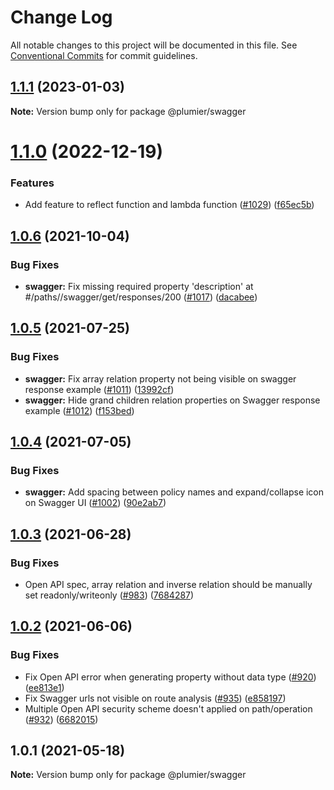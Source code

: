 # Change Log

All notable changes to this project will be documented in this file.
See [Conventional Commits](https://conventionalcommits.org) for commit guidelines.

## [1.1.1](https://github.com/plumier/plumier/compare/v1.1.0...v1.1.1) (2023-01-03)

**Note:** Version bump only for package @plumier/swagger





# [1.1.0](https://github.com/plumier/plumier/compare/v1.0.6...v1.1.0) (2022-12-19)


### Features

* Add feature to reflect function and lambda function ([#1029](https://github.com/plumier/plumier/issues/1029)) ([f65ec5b](https://github.com/plumier/plumier/commit/f65ec5baa14af9b34793a2ab74f440233f84c6d7))





## [1.0.6](https://github.com/plumier/plumier/compare/v1.0.5...v1.0.6) (2021-10-04)


### Bug Fixes

* **swagger:** Fix missing required property 'description' at #/paths//swagger/get/responses/200 ([#1017](https://github.com/plumier/plumier/issues/1017)) ([dacabee](https://github.com/plumier/plumier/commit/dacabeed10c65329eb768dfbabfff4bbbd36e915))





## [1.0.5](https://github.com/plumier/plumier/compare/v1.0.4...v1.0.5) (2021-07-25)


### Bug Fixes

* **swagger:** Fix array relation property not being visible on swagger response example ([#1011](https://github.com/plumier/plumier/issues/1011)) ([13992cf](https://github.com/plumier/plumier/commit/13992cfe097c925be80caaadb06d770fdcdfccdf))
* **swagger:** Hide grand children relation properties on Swagger response example ([#1012](https://github.com/plumier/plumier/issues/1012)) ([f153bed](https://github.com/plumier/plumier/commit/f153bedd6bb1c960316c2e233f055d8e4eae0502))





## [1.0.4](https://github.com/plumier/plumier/compare/v1.0.3...v1.0.4) (2021-07-05)


### Bug Fixes

* **swagger:** Add spacing between policy names and expand/collapse icon on Swagger UI ([#1002](https://github.com/plumier/plumier/issues/1002)) ([90e2ab7](https://github.com/plumier/plumier/commit/90e2ab789a4f513efc04cceb6ca86bc0779ae843))





## [1.0.3](https://github.com/plumier/plumier/compare/v1.0.2...v1.0.3) (2021-06-28)


### Bug Fixes

* Open API spec, array relation and inverse relation should be manually set readonly/writeonly ([#983](https://github.com/plumier/plumier/issues/983)) ([7684287](https://github.com/plumier/plumier/commit/7684287798adf24924fb327b82b009f1f7e7713a))





## [1.0.2](https://github.com/plumier/plumier/compare/v1.0.0...v1.0.2) (2021-06-06)


### Bug Fixes

* Fix Open API error when generating property without data type ([#920](https://github.com/plumier/plumier/issues/920)) ([ee813e1](https://github.com/plumier/plumier/commit/ee813e16e7a08dedb905c051bb66c31bd849ca9b))
* Fix Swagger urls not visible on route analysis ([#935](https://github.com/plumier/plumier/issues/935)) ([e858197](https://github.com/plumier/plumier/commit/e8581971087ddde0d3642aaa930ac36eafc9bc26))
* Multiple Open API security scheme doesn't applied on path/operation ([#932](https://github.com/plumier/plumier/issues/932)) ([6682015](https://github.com/plumier/plumier/commit/6682015428c133b883bd87cb0ed18bd7027531d6))





## 1.0.1 (2021-05-18)

**Note:** Version bump only for package @plumier/swagger
